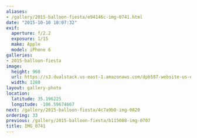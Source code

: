 ```yaml
---
aliases:
- /gallery/2015-balloon-fiesta/e94146c-img-0741.html
date: "2015-10-10 18:07:32"
exif:
  aperture: f/2.2
  exposure: 1/15
  make: Apple
  model: iPhone 6
galleries:
- 2015-balloon-fiesta
image:
  height: 960
  url: https://s3.dualstack.us-east-1.amazonaws.com/dpb587-website-us-east-1/asset/gallery/2015-balloon-fiesta/e94146c-img-0741~1280.jpg
  width: 1280
layout: gallery-photo
location:
  latitude: 35.196225
  longitude: -106.59674667
next: /gallery/2015-balloon-fiesta/4c7a9b0-img-0820
ordering: 33
previous: /gallery/2015-balloon-fiesta/b115008-img-0707
title: IMG_0741
---
```

